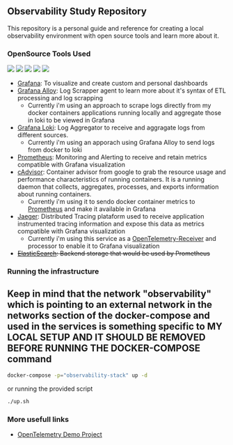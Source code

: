 ## Observability Study Repository

This repository is a personal guide and reference for creating a local observability environment with open source tools and learn more about it.

### OpenSource Tools Used

<p>
 <img src="https://img.shields.io/badge/-Grafana-F05032?style=flat-square&logo=grafana&logoColor=white" />
 <img src="https://img.shields.io/badge/-Alloy-F05032?style=flat-square&logo=grafana&logoColor=white" />
 <img src="https://img.shields.io/badge/-Loki-4f54ff?style=flat-square&logo=grafana&logoColor=white" />
 <img src="https://img.shields.io/badge/-Prometheus-000000?style=flat-square&logo=prometheus&logoColor=white" />
 <img src="https://img.shields.io/badge/-Jaeger-007ACC?style=flat-square&logo=jaeger&logoColor=white" />
</p>

- [Grafana](https://grafana.com/docs/grafana/latest/): To visualize and create custom and personal dashboards
- [Grafana Alloy](https://grafana.com/docs/alloy/latest/?section=open-source-oss): Log Scrapper agent to learn more about it's syntax of ETL processing and log scrapping
  - Currently i'm using an approach to scrape logs directly from my docker containers applications running locally and aggregate those in loki to be viewed in Grafana
- [Grafana Loki](https://grafana.com/docs/loki/latest/): Log Aggregator to receive and aggragate logs from different sources.
  - Currently i'm using an apporach using Grafana Alloy to send logs from docker to loki
- [Prometheus](https://prometheus.io/docs/introduction/overview/): Monitoring and Alerting to receive and retain metrics compatible with Grafana visualization
- [cAdvisor](https://github.com/google/cadvisor): Container advisor from google to grab the resource usage and performance characteristics of running containers. It is a running daemon that collects, aggregates, processes, and exports information about running containers.
  - Currently i'm using it to sendo docker container metrics to [Prometheus](https://prometheus.io/docs/guides/cadvisor/) and make it available in Grafana
- [Jaeger](https://www.jaegertracing.io/docs/2.3/getting-started/): Distributed Tracing plataform used to receive application instrumented tracing information and expose this data as metrics compatible with Grafana visualization
  - Currently i'm using this service as a [OpenTelemetry-Receiver](https://opentelemetry.io/docs/collector/building/receiver/) and processor to enable it to Grafana visualization
- ~~[ElasticSearch](https://www.elastic.co/guide/en/elasticsearch/reference/current/docker.html): Backend storage that would be used by Prometheus~~


### Running the infrastructure
## **Keep in mind that the network "observability" which is pointing to an external network in the networks section of the docker-compose and used in the services is something specific to MY LOCAL SETUP AND IT SHOULD BE REMOVED BEFORE RUNNING THE DOCKER-COMPOSE command**

```bash
docker-compose -p="observability-stack" up -d
```
or running the provided script
```bash
./up.sh
```

### More usefull links 

- [OpenTelemetry Demo Project](https://opentelemetry.io/docs/demo/architecture/)